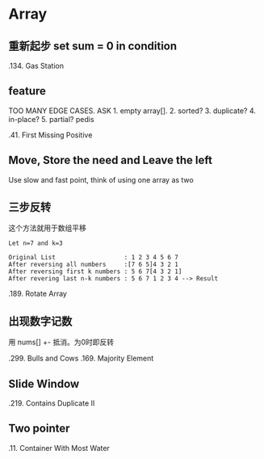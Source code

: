 # Array


## 重新起步 set sum = 0 in condition
.134. Gas Station

## feature
TOO MANY EDGE CASES. ASK 1. empty array[]. 2. sorted? 3. duplicate? 4. in-place? 5. partial? pedis

.41. First Missing Positive

## Move, Store the need and Leave the left
Use slow and fast point, think of using one array as two 

## 三步反转
这个方法就用于数组平移

```
Let n=7 and k=3

Original List                   : 1 2 3 4 5 6 7
After reversing all numbers     :[7 6 5]4 3 2 1
After reversing first k numbers : 5 6 7[4 3 2 1]
After revering last n-k numbers : 5 6 7 1 2 3 4 --> Result

```
.189. Rotate Array

## 出现数字记数
用 nums[] +- 抵消。为0时即反转

.299. Bulls and Cows
.169. Majority Element

## Slide Window
.219. Contains Duplicate II

## Two pointer
.11. Container With Most Water